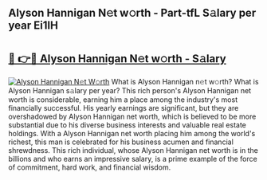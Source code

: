## Alyson Hannigan N𝚎t w𝚘rth - Part-tfL S𝚊lary per year Ei1lH

# <h2><a href="http://gc2bch7.nevu.top/?p=Alyson+Hannigan">🔗 👉🔴 Alyson Hannigan N𝚎t w𝚘rth - S𝚊lary</a></h2>

[![Alyson Hannigan N𝚎t W𝚘rth](https://i.imgur.com/Oavwk0R.jpeg)](http://gc2bch7.nevu.top/?p=Alyson+Hannigan)
What is Alyson Hannigan n𝚎t w𝚘rth? What is Alyson Hannigan s𝚊lary per year?
This rich person's Alyson Hannigan net worth is considerable, earning him a place among the industry's most financially successful. His yearly earnings are significant, but they are overshadowed by Alyson Hannigan net worth, which is believed to be more substantial due to his diverse business interests and valuable real estate holdings. With a Alyson Hannigan net worth placing him among the world's richest, this man is celebrated for his business acumen and financial shrewdness. This rich individual, whose Alyson Hannigan net worth is in the billions and who earns an impressive salary, is a prime example of the force of commitment, hard work, and financial wisdom.
